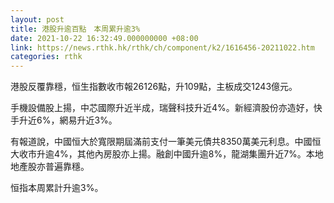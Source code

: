 ```yaml
---
layout: post
title: 港股升逾百點　本周累升逾3%
date: 2021-10-22 16:32:49.000000000 +08:00
link: https://news.rthk.hk/rthk/ch/component/k2/1616456-20211022.htm
categories: rthk
---
```


港股反覆靠穩，恒生指數收市報26126點，升109點，主板成交1243億元。

手機設備股上揚，中芯國際升近半成，瑞聲科技升近4%。新經濟股份亦造好，快手升近6%，網易升近3%。

有報道說，中國恒大於寬限期屆滿前支付一筆美元債共8350萬美元利息。中國恒大收市升逾4%，其他內房股亦上揚。融創中國升逾8%，龍湖集團升近7%。本地地產股亦普遍靠穩。

恒指本周累計升逾3%。
